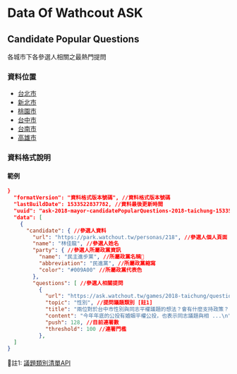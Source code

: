 # Data Of Wathcout ASK

## Candidate Popular Questions

各城市下各參選人相關之最熱門提問

### 資料位置

- [台北市](https://data.watchout.tw/ask/2018-mayor/2018-taipei-candidate-popular-questions.json)
- [新北市](https://data.watchout.tw/ask/2018-mayor/2018-new-taipei-candidate-popular-questions.json)
- [桃園市](https://data.watchout.tw/ask/2018-mayor/2018-taoyuan-candidate-popular-questions.json)
- [台中市](https://data.watchout.tw/ask/2018-mayor/2018-taichung-candidate-popular-questions.json)
- [台南市](https://data.watchout.tw/ask/2018-mayor/2018-tainan-candidate-popular-questions.json)
- [高雄市](https://data.watchout.tw/ask/2018-mayor/2018-kaohsiung-candidate-popular-questions.json)

### 資料格式說明

#### 範例

``` json
}
  "formatVersion": "資料格式版本號碼", //資料格式版本號碼
  "lastBuildDate": 1533522837782, //資料最後更新時間
  "uuid": "ask-2018-mayor-candidatePopularQuestions-2018-taichung-1533522837782", //資料uuid
  "data": [
    {
      "candidate": { //參選人資料
        "url": "https://park.watchout.tw/personas/218", //參選人個人頁面
        "name": "林佳龍", //參選人姓名
        "party": { //參選人所屬政黨資訊
          "name": "民主進步黨", //所屬政黨名稱
          "abbreviation": "民進黨", //所屬政黨縮寫
          "color": "#009A00" //所屬政黨代表色
        },
        "questions": [ //參選人相關提問
          {
            "url": "https://ask.watchout.tw/games/2018-taichung/questions/648", //提問網址
            "topic": "性別", //提問議題類別 [註1]
            "title": "兩位對於台中市性別與同志平權議題的想法？會有什麼支持政策？", //提問標題
            "content": "今年年底的公投有婚姻平權公投，也表示同志議題與相 ...\n", //提問內容
            "push": 128, //目前連署數
            "threshold": 100 //連署門檻
          },
  ]
}
```

註1: [議題類別清單API](https://core.watchout.tw/park/topics?type=watchout)